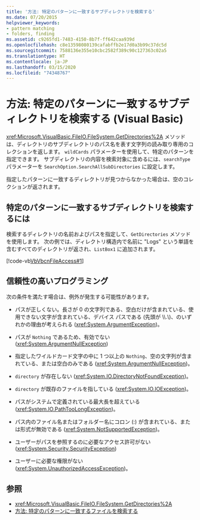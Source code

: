 ```yaml
---
title: '方法: 特定のパターンに一致するサブディレクトリを検索する'
ms.date: 07/20/2015
helpviewer_keywords:
- pattern matching
- folders, finding
ms.assetid: c9265fd1-7483-4150-8b7f-ff642caa939d
ms.openlocfilehash: c8e13598080139cafabffb2e17d0a3b99c37dc5d
ms.sourcegitcommit: 7588136e355e10cbc2582f389c90c127363c02a5
ms.translationtype: HT
ms.contentlocale: ja-JP
ms.lasthandoff: 03/15/2020
ms.locfileid: "74348767"
---
```

# <a name="how-to-find-subdirectories-with-a-specific-pattern-in-visual-basic"></a>方法: 特定のパターンに一致するサブディレクトリを検索する (Visual Basic)

<xref:Microsoft.VisualBasic.FileIO.FileSystem.GetDirectories%2A> メソッドは、ディレクトリのサブディレクトリのパス名を表す文字列の読み取り専用のコレクションを返します。 `wildCards` パラメーターを使用して、特定のパターンを指定できます。 サブディレクトリの内容を検索対象に含めるには、`searchType` パラメーターを `SearchOption.SearchAllSubDirectories` に設定します。

指定したパターンに一致するディレクトリが見つからなかった場合は、空のコレクションが返されます。

## <a name="to-find-subdirectories-with-a-specific-pattern"></a>特定のパターンに一致するサブディレクトリを検索するには

検索するディレクトリの名前およびパスを指定して、`GetDirectories` メソッドを使用します。 次の例では、ディレクトリ構造内で名前に "Logs" という単語を含むすべてのディレクトリが返され、`ListBox1` に追加されます。

[!code-vb[VbVbcnFileAccess#1](~/samples/snippets/visualbasic/VS_Snippets_VBCSharp/VbVbcnFileAccess/VB/Class1.vb#1)]

## <a name="robust-programming"></a>信頼性の高いプログラミング

次の条件を満たす場合は、例外が発生する可能性があります。

- パスが正しくない。長さが 0 の文字列である、空白だけが含まれている、使用できない文字が含まれている、デバイス パスである (先頭が \\\\.\\)、のいずれかの理由が考えられる (<xref:System.ArgumentException>)。

- パスが `Nothing` であるため、有効でない (<xref:System.ArgumentNullException>)

- 指定したワイルドカード文字の中に 1 つ以上の `Nothing`、空の文字列が含まれている、または空白のみである (<xref:System.ArgumentNullException>)。

- `directory` が存在しない (<xref:System.IO.DirectoryNotFoundException>)。

- `directory` が既存のファイルを指している (<xref:System.IO.IOException>)。

- パスがシステムで定義されている最大長を超えている (<xref:System.IO.PathTooLongException>)。

- パス内のファイル名またはフォルダー名にコロン (:) が含まれている、または形式が無効である (<xref:System.NotSupportedException>)。

- ユーザーがパスを参照するのに必要なアクセス許可がない (<xref:System.Security.SecurityException>)

- ユーザーに必要な権限がない (<xref:System.UnauthorizedAccessException>)。

## <a name="see-also"></a>参照

- <xref:Microsoft.VisualBasic.FileIO.FileSystem.GetDirectories%2A>
- [方法: 特定のパターンに一致するファイルを検索する](../../../../visual-basic/developing-apps/programming/drives-directories-files/how-to-find-files-with-a-specific-pattern.md)
